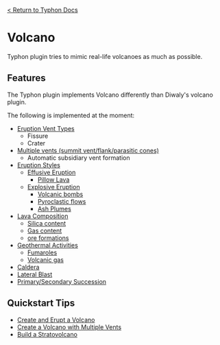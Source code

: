 [< Return to Typhon Docs](/DOCS.md)  

# Volcano
Typhon plugin tries to mimic real-life volcanoes as much as possible.

## Features
The Typhon plugin implements Volcano differently than Diwaly's volcano plugin.

The following is implemented at the moment:  
* [Eruption Vent Types](vents.md#vent-type)
  - Fissure
  - Crater
* [Multiple vents (summit vent/flank/parasitic cones)](vents.md)
  - Automatic subsidiary vent formation
* [Eruption Styles](eruption.md#eruption-style)
  * [Effusive Eruption](eruption.md#eruption-style)
    - [Pillow Lava](lava.md#pillow-lava)
  * [Explosive Eruption](eruption.md#eruption-style)
    - [Volcanic bombs](bombs.md)
    - [Pyroclastic flows](ash.md#pyroclastic-flows)
    - [Ash Plumes](ash.md#ash-plumes)
* [Lava Composition](lava.md)
  - [Silica content](lava.md#silica-content)
  - [Gas content](lava.md#gas-content)
  - [ore formations](lava.md#ore-formations)
* [Geothermal Activities](geothermal.md)
  - [Fumaroles](geothermal.md#fumaroles)
  - [Volcanic gas](geothermal.md#volcanic-gases)
* [Caldera](caldera.md)
* [Lateral Blast](lateral_blast.md)
* [Primary/Secondary Succession](succession.md)

## Quickstart Tips
* [Create and Erupt a Volcano](./tips/volcano-quickstart.md)
* [Create a Volcano with Multiple Vents](./tips/multiple-vents.md)
* [Build a Stratovolcano](./tips/build_stratovolcano.md)
